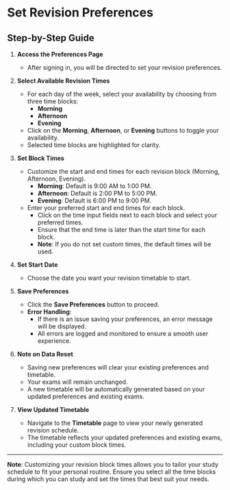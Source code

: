 # Set Revision Preferences

## Step-by-Step Guide

1. **Access the Preferences Page**
   - After signing in, you will be directed to set your revision preferences.

2. **Select Available Revision Times**
   - For each day of the week, select your availability by choosing from three time blocks:
     - **Morning**
     - **Afternoon**
     - **Evening**
   - Click on the **Morning**, **Afternoon**, or **Evening** buttons to toggle your availability.
   - Selected time blocks are highlighted for clarity.

3. **Set Block Times**
   - Customize the start and end times for each revision block (Morning, Afternoon, Evening).
     - **Morning**: Default is 9:00 AM to 1:00 PM.
     - **Afternoon**: Default is 2:00 PM to 5:00 PM.
     - **Evening**: Default is 6:00 PM to 9:00 PM.
   - Enter your preferred start and end times for each block.
     - Click on the time input fields next to each block and select your preferred times.
     - Ensure that the end time is later than the start time for each block.
     - **Note**: If you do not set custom times, the default times will be used.

4. **Set Start Date**
   - Choose the date you want your revision timetable to start.

5. **Save Preferences**
   - Click the **Save Preferences** button to proceed.
   - **Error Handling**:
     - If there is an issue saving your preferences, an error message will be displayed.
     - All errors are logged and monitored to ensure a smooth user experience.

6. **Note on Data Reset**
   - Saving new preferences will clear your existing preferences and timetable.
   - Your exams will remain unchanged.
   - A new timetable will be automatically generated based on your updated preferences and existing exams.

7. **View Updated Timetable**
   - Navigate to the **Timetable** page to view your newly generated revision schedule.
   - The timetable reflects your updated preferences and existing exams, including your custom block times.

---

**Note**: Customizing your revision block times allows you to tailor your study schedule to fit your personal routine. Ensure you select all the time blocks during which you can study and set the times that best suit your needs.